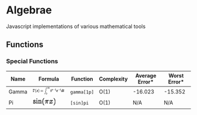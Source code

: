 # Algebrae
Javascript implementations of various mathematical tools

## Functions

### Special Functions

| Name 		| Formula	| Function 		| Complexity| Average Error*	| Worst Error*	|
|-----------|-----------|---------------|-----------|-------------------|---------------|
| Gamma		| ![FGamma]	| `gamma[1p]`	| O(1)		| -16.023			| -15.352		|
| Pi		| ![FSinPI] | `[sin]pi`		| O(1)		| N/A				| N/A			|

[FGamma]: ./docs/FGamma.png "Gamma"

[FSinPi]: ./docs/FSinPi.png "SinPi"